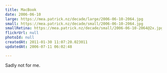 ```yaml
---
title: MacBook
date: 2006-06-10
large: https://mea.patrick.nz/decade/large/2006-06-10-2064.jpg
small: https://mea.patrick.nz/decade/small/2006-06-10-2064.jpg
smallRetina: https://mea.patrick.nz/decade/small/2006-06-10-2064@2x.jpg
flickrUrl: null
photoId: null
createdAt: 2011-01-30 11:07:20.023011
updatedAt: 2006-07-11 06:02:48

---
```

Sadly not for me.
